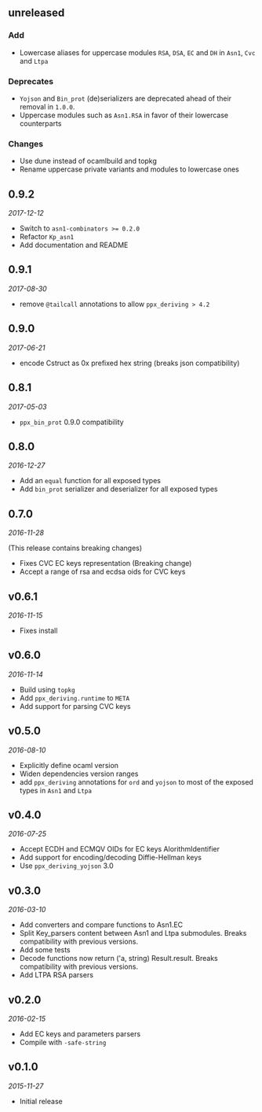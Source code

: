 ## unreleased

### Add

- Lowercase aliases for uppercase modules `RSA`, `DSA`, `EC` and `DH` in `Asn1`, `Cvc` and `Ltpa`

### Deprecates

- `Yojson` and `Bin_prot` (de)serializers are deprecated ahead of their removal in `1.0.0`.
- Uppercase modules such as `Asn1.RSA` in favor of their lowercase counterparts

### Changes

- Use dune instead of ocamlbuild and topkg
- Rename uppercase private variants and modules to lowercase ones

## 0.9.2

*2017-12-12*

- Switch to `asn1-combinators >= 0.2.0`
- Refactor `Kp_asn1`
- Add documentation and README

## 0.9.1

*2017-08-30*

- remove `@tailcall` annotations to allow `ppx_deriving > 4.2`

## 0.9.0

*2017-06-21*

- encode Cstruct as 0x prefixed hex string (breaks json compatibility)

## 0.8.1

*2017-05-03*

- `ppx_bin_prot` 0.9.0 compatibility

## 0.8.0

*2016-12-27*

- Add an `equal` function for all exposed types
- Add `bin_prot` serializer and deserializer for all exposed types

## 0.7.0

*2016-11-28*

(This release contains breaking changes)

- Fixes CVC EC keys representation (Breaking change)
- Accept a range of rsa and ecdsa oids for CVC keys

## v0.6.1

*2016-11-15*

- Fixes install


## v0.6.0

*2016-11-14*

- Build using `topkg`
- Add `ppx_deriving.runtime` to `META`
- Add support for parsing CVC keys

## v0.5.0

*2016-08-10*

- Explicitly define ocaml version
- Widen dependencies version ranges
- add `ppx_deriving` annotations for `ord` and `yojson` to most of the exposed types in `Asn1` and `Ltpa`

## v0.4.0

*2016-07-25*

- Accept ECDH and ECMQV OIDs for EC keys AlorithmIdentifier
- Add support for encoding/decoding Diffie-Hellman keys
- Use `ppx_deriving_yojson` 3.0

## v0.3.0

*2016-03-10*

- Add converters and compare functions to Asn1.EC
- Split Key_parsers content between Asn1 and Ltpa submodules.
  Breaks compatibility with previous versions.
- Add some tests
- Decode functions now return ('a, string) Result.result.
  Breaks compatibility with previous versions.
- Add LTPA RSA parsers

## v0.2.0

*2016-02-15*

- Add EC keys and parameters parsers
- Compile with `-safe-string`

## v0.1.0

*2015-11-27*

- Initial release

